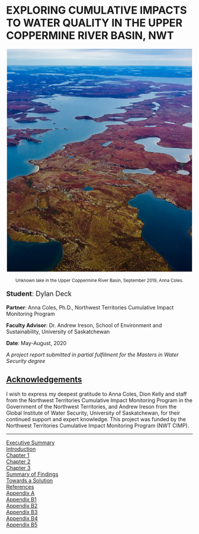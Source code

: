 <h1 id="exploring-cumulative-impacts-to-water-quality-in-the-upper-coppermine-river-basin-nwt">
  EXPLORING CUMULATIVE IMPACTS TO WATER QUALITY IN THE UPPER COPPERMINE RIVER BASIN, NWT
</h1>

<div style="text-align: center;">
  <p><img src="IMG_8632.jpg" alt="Coppermine" width="500" height="600"></p>
  <p style="font-size: smaller;">Unknown lake in the Upper Coppermine River Basin, September 2019, Anna Coles.</p>
</div>

<div style="text-align: left;">
  <p style="font-size: large;"><strong>Student</strong>: Dylan Deck</p>
  <p><strong>Partner</strong>: Anna Coles, Ph.D., Northwest Territories Cumulative Impact Monitoring Program</p>
  <p><strong>Faculty Advisor</strong>: Dr. Andrew Ireson, School of Environment and Sustainability, University of Saskatchewan</p>
  <p><strong>Date</strong>: May-August, 2020</p>
  <p><em>A project report submitted in partial fulfilment for the Masters in Water Security degree</em></p>
</div>

## [Acknowledgements](#acknowledgements)

<p>I wish to express my deepest gratitude to Anna Coles, Dion Kelly and staff from the Northwest
Territories Cumulative Impact Monitoring Program in the Government of the Northwest Territories,
and Andrew Ireson from the Global Institute of Water Security, University of Saskatchewan, for their
continued support and expert knowledge. This project was funded by the Northwest Territories
Cumulative Impact Monitoring Program (NWT CIMP).</p>

---

[Executive Summary](./execsum)  
[Introduction](./intro)  
[Chapter 1](./Chapter1)  
[Chapter 2](./Chapter2)  
[Chapter 3](./Chapter3)  
[Summary of Findings](./findings)  
[Towards a Solution](./solution)  
[References](./references)  
[Appendix A](./appendixA)  
[Appendix B1](./appendixB1)  
[Appendix B2](./appendixB2)  
[Appendix B3](./appendixB3)  
[Appendix B4](./appendixB4)  
[Appendix B5](./appendixB5) 
